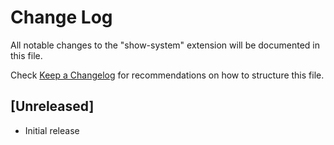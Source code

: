 # Change Log

All notable changes to the "show-system" extension will be documented in this file.

Check [Keep a Changelog](http://keepachangelog.com/) for recommendations on how to structure this file.

## [Unreleased]

- Initial release